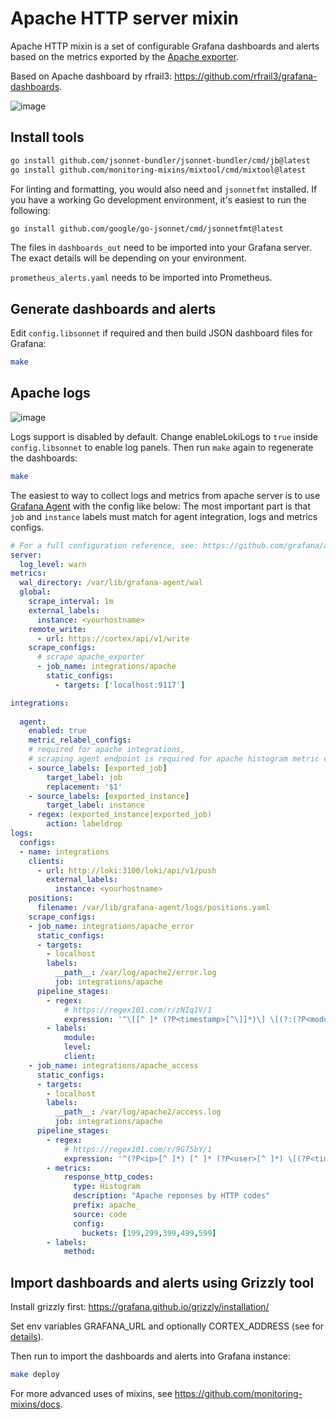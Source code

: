 # Apache HTTP server mixin

Apache HTTP mixin is a set of configurable Grafana dashboards and alerts based on the metrics exported by the [Apache exporter](https://github.com/Lusitaniae/apache_exporter).

Based on Apache dashboard by rfrail3: https://github.com/rfrail3/grafana-dashboards.

![image](https://user-images.githubusercontent.com/14870891/170320166-91bf48a6-0e21-48fd-873b-2483ee402339.png)

## Install tools

```bash
go install github.com/jsonnet-bundler/jsonnet-bundler/cmd/jb@latest
go install github.com/monitoring-mixins/mixtool/cmd/mixtool@latest
```

For linting and formatting, you would also need and `jsonnetfmt` installed. If you
have a working Go development environment, it's easiest to run the following:

```bash
go install github.com/google/go-jsonnet/cmd/jsonnetfmt@latest
```

The files in `dashboards_out` need to be imported
into your Grafana server.  The exact details will be depending on your environment.

`prometheus_alerts.yaml` needs to be imported into Prometheus.

## Generate dashboards and alerts

Edit `config.libsonnet` if required and then build JSON dashboard files for Grafana:

```bash
make
```

## Apache logs

![image](https://user-images.githubusercontent.com/14870891/170279623-7aa6cc8f-7928-4d90-9c9b-94c5148b4488.png)

Logs support is disabled by default. Change enableLokiLogs to `true` inside `config.libsonnet` to enable log panels. Then run `make` again to regenerate the dashboards:


```bash
make
```

The easiest to way to collect logs and metrics from apache server is to use [Grafana Agent](https://github.com/grafana/agent) with the config like below:
The most important part is that `job` and `instance` labels must match for agent integration, logs and metrics configs.
```yaml
# For a full configuration reference, see: https://github.com/grafana/agent/blob/main/docs/configuration-reference.md.
server:
  log_level: warn
metrics:
  wal_directory: /var/lib/grafana-agent/wal
  global:
    scrape_interval: 1m
    external_labels:
      instance: <yourhostname>
    remote_write: 
      - url: https://cortex/api/v1/write
    scrape_configs:
      # scrape apache_exporter
      - job_name: integrations/apache
        static_configs:
          - targets: ['localhost:9117']

integrations:
  
  agent:
    enabled: true
    metric_relabel_configs:
    # required for apache integrations,
    # scraping agent endpoint is required for apache histogram metric collection.
    - source_labels: [exported_job]
        target_label: job
        replacement: '$1'
    - source_labels: [exported_instance]
        target_label: instance
    - regex: (exported_instance|exported_job)
        action: labeldrop
logs:
  configs:
  - name: integrations
    clients:
      - url: http://loki:3100/loki/api/v1/push
        external_labels:
          instance: <yourhostname>
    positions:
      filename: /var/lib/grafana-agent/logs/positions.yaml
    scrape_configs:
    - job_name: integrations/apache_error
      static_configs:
      - targets:
        - localhost
        labels:
          __path__: /var/log/apache2/error.log
          job: integrations/apache
      pipeline_stages:
        - regex:
            # https://regex101.com/r/zNIq1V/1
            expression: '^\[[^ ]* (?P<timestamp>[^\]]*)\] \[(?:(?P<module>[^:\]]+):)?(?P<level>[^\]]+)\](?: \[pid (?P<pid>[^\]]*)\])?(?: \[client (?P<client>[^\]]*)\])? (?P<message>.*)$'
        - labels:
            module:
            level:
            client:
    - job_name: integrations/apache_access
      static_configs:
      - targets:
        - localhost
        labels:
          __path__: /var/log/apache2/access.log
          job: integrations/apache
      pipeline_stages:
        - regex:
            # https://regex101.com/r/9G75bY/1
            expression: '^(?P<ip>[^ ]*) [^ ]* (?P<user>[^ ]*) \[(?P<timestamp>[^\]]*)\] "(?P<method>\S+)(?: +(?P<path>[^ ]*) +\S*)?" (?P<code>[^ ]*) (?P<size>[^ ]*)(?: "(?P<referer>[^\"]*)" "(?P<agent>.*)")?$'
        - metrics:
            response_http_codes:
              type: Histogram
              description: "Apache reponses by HTTP codes"
              prefix: apache_
              source: code
              config:
                buckets: [199,299,399,499,599]
        - labels:
            method:
```

## Import dashboards and alerts using Grizzly tool

Install grizzly first: https://grafana.github.io/grizzly/installation/

Set env variables GRAFANA_URL and optionally CORTEX_ADDRESS (see for [details](https://grafana.github.io/grizzly/authentication/)).

Then run to import the dashboards and alerts into Grafana instance:
```bash
make deploy
```

For more advanced uses of mixins, see
https://github.com/monitoring-mixins/docs.
